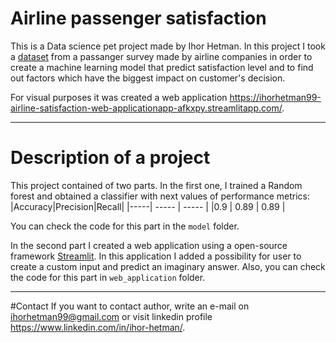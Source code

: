 # Airline passenger satisfaction

This is a Data science pet project made by Ihor Hetman. 
In this project I took a [dataset](https://www.kaggle.com/datasets/teejmahal20/airline-passenger-satisfaction) from a passanger survey made by airline companies in order to create a machine learning model that predict satisfaction level and to find out factors which have the biggest impact on customer's decision.

For visual purposes it was created a web application https://ihorhetman99-airline-satisfaction-web-applicationapp-afkxpy.streamlitapp.com/.

-----

# Description of a project
This project contained of two parts. In the first one, I trained a Random forest and obtained a  classifier with next values of performance metrics:
|Accuracy|Precision|Recall|
|-----| ----- | ----- |
|0.9 | 0.89 | 0.89 |

You can check the code for this part in the `model` folder.  

In the second part I created a web application using a open-source framework [Streamlit](https://streamlit.io/). In this application I added a possibility for user to create a custom input and predict an imaginary answer. 
Also, you can check the code for this part in `web_application` folder.

------

#Contact
If you want to contact author, write an e-mail on ihorhetman99@gmail.com or visit linkedin profile https://www.linkedin.com/in/ihor-hetman/.
